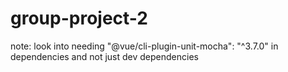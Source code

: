 # group-project-2

note: look into needing "@vue/cli-plugin-unit-mocha": "^3.7.0" in dependencies and not just dev dependencies